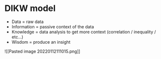 # DIKW model
- Data = raw data
- Information = passive context of the data
- Knowledge = data analysis to get more context (correlation / inequality / etc...)
- Wisdom = produce an insight

![[Pasted image 20220112111015.png]]
